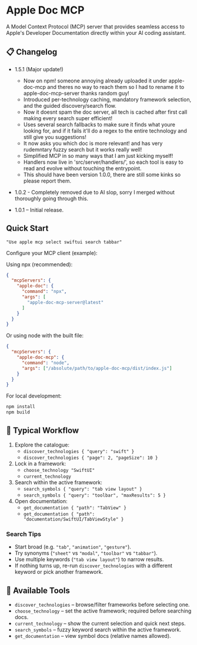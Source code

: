 # Apple Doc MCP

A Model Context Protocol (MCP) server that provides seamless access to Apple's Developer Documentation directly within your AI coding assistant.

## 📋 Changelog
- 1.5.1 (Major update!)
  - Now on npm! someone annoying already uploaded it under apple-doc-mcp and theres no way to reach them so I had to rename it to apple-doc-mcp-server thanks random guy!
  - Introduced per-technology caching, mandatory framework selection, and the guided discovery/search flow.
  - Now it doesnt spam the doc server, all tech is cached after first call making every search super efficient!
  - Uses several search fallbacks to make sure it finds what youre looking for, and if it fails it'll do a regex to the entire technology and still give you suggestions!
  - It now asks you which doc is more relevant! and has very rudemntary fuzzy search but it works really well!
  - Simplified MCP in so many ways that I am just kicking myself!
  - Handlers now live in 'src/server/handlers/', so each tool is easy to read and evolve without touching the entrypoint.
  - This should have been version 1.0.0, there are still some kinks so please report them.

- 1.0.2 - Completely removed due to AI slop, sorry I merged without thoroughly going through this.
- 1.0.1 – Initial release.

## Quick Start

```"Use apple mcp select swiftui search tabbar"```

Configure your MCP client (example):

Using npx (recommended):
```json
{
  "mcpServers": {
    "apple-doc": {
      "command": "npx",
      "args": [
        "apple-doc-mcp-server@latest"
      ]
    }
  }
}
```

Or using node with the built file:
```json
{
  "mcpServers": {
    "apple-doc-mcp": {
      "command": "node",
      "args": ["/absolute/path/to/apple-doc-mcp/dist/index.js"]
    }
  }
}
```

For local development:
```bash
npm install
npm build
```

## 🔄 Typical Workflow

1. Explore the catalogue:
   - `discover_technologies { "query": "swift" }`
   - `discover_technologies { "page": 2, "pageSize": 10 }`
2. Lock in a framework:
   - `choose_technology "SwiftUI"`
   - `current_technology`
3. Search within the active framework:
   - `search_symbols { "query": "tab view layout" }`
   - `search_symbols { "query": "toolbar", "maxResults": 5 }`
4. Open documentation:
   - `get_documentation { "path": "TabView" }`
   - `get_documentation { "path": "documentation/SwiftUI/TabViewStyle" }`

### Search Tips
- Start broad (e.g. `"tab"`, `"animation"`, `"gesture"`).
- Try synonyms (`"sheet"` vs `"modal"`, `"toolbar"` vs `"tabbar"`).
- Use multiple keywords (`"tab view layout"`) to narrow results.
- If nothing turns up, re-run `discover_technologies` with a different keyword or pick another framework.

## 🧰 Available Tools
- `discover_technologies` – browse/filter frameworks before selecting one.
- `choose_technology` – set the active framework; required before searching docs.
- `current_technology` – show the current selection and quick next steps.
- `search_symbols` – fuzzy keyword search within the active framework.
- `get_documentation` – view symbol docs (relative names allowed).
